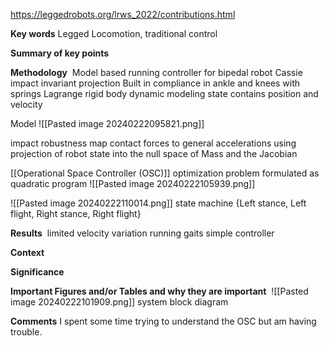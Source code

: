 https://leggedrobots.org/lrws_2022/contributions.html

**Key words**
Legged Locomotion, traditional control

**Summary of key points** 

**Methodology** 
Model based running controller for bipedal robot Cassie
impact invariant projection
Built in compliance in ankle and knees with springs
Lagrange rigid body dynamic modeling
state contains position and velocity

Model
![[Pasted image 20240222095821.png]]

impact robustness
map contact forces to general accelerations using projection of robot state into the null space of Mass and the Jacobian

[[Operational Space Controller (OSC)]]
optimization problem formulated as quadratic program
![[Pasted image 20240222105939.png]]

![[Pasted image 20240222110014.png]]
state machine {Left stance, Left flight, Right stance, Right flight}


**Results** 
limited velocity variation running gaits
simple controller


**Context**

**Significance** 

**Important Figures and/or Tables and why they are important** 
![[Pasted image 20240222101909.png]]
system block diagram

**Comments** 
I spent some time trying to understand the OSC but am having trouble.
